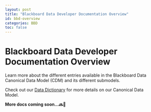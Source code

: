 ```yaml
---
layout: post
title: "Blackboard Data Developer Documentation Overview"
id: bbd-overview
categories: BBD
toc: false
---
```


# Blackboard Data Developer Documentation Overview

Learn more about the different entries available in the Blackboard Data Canonical Data Model (CDM) and its different submodels.

Check out our [Data Dictionary](https://data.blackboard.com/dictionary/) for more details on our Canonical Data Model.

**More docs coming soon...🔜🚀**